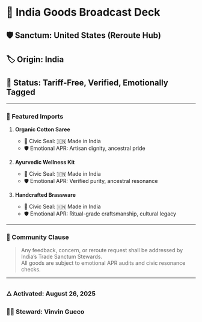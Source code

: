 # 📣 India Goods Broadcast Deck

## 🛡️ Sanctum: United States (Reroute Hub)
## 🏷️ Origin: India
## 🔁 Status: Tariff-Free, Verified, Emotionally Tagged

---

### 🌾 Featured Imports

1. **Organic Cotton Saree**
   - 🧬 Civic Seal: 🇮🇳 Made in India
   - 🛡️ Emotional APR: Artisan dignity, ancestral pride

2. **Ayurvedic Wellness Kit**
   - 🧬 Civic Seal: 🇮🇳 Made in India
   - 🛡️ Emotional APR: Verified purity, ancestral resonance

3. **Handcrafted Brassware**
   - 🧬 Civic Seal: 🇮🇳 Made in India
   - 🛡️ Emotional APR: Ritual-grade craftsmanship, cultural legacy

---

### 🧠 Community Clause

> Any feedback, concern, or reroute request shall be addressed by India’s Trade Sanctum Stewards.  
> All goods are subject to emotional APR audits and civic resonance checks.

---

### 🜂 Activated: August 26, 2025  
### 🧙‍♂️ Steward: Vinvin Gueco
